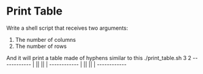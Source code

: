 # Print Table
Write a shell script that receives two arguments:
1. The number of columns
2. The number of rows

And it will print a table made of hyphens similar to this
./print_table.sh 3 2
    ------------
    |  ||  ||  |
    ------------
    |  ||  ||  |
    ------------